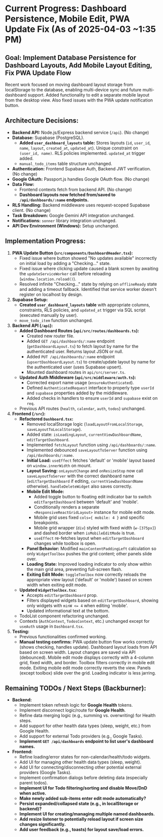 # Current Progress: Dashboard Persistence, Mobile Edit, PWA Update Fix (As of 2025-04-03 ~1:35 PM)

## Goal: Implement Database Persistence for Dashboard Layouts, Add Mobile Layout Editing, Fix PWA Update Flow

Recent work focused on moving dashboard layout storage from localStorage to the database, enabling multi-device sync and future multi-dashboard support. Added functionality to edit a separate mobile layout from the desktop view. Also fixed issues with the PWA update notification button.

## Architecture Decisions:

- **Backend API:** Node.js/Express backend service (`/api`). (No change)
- **Database:** Supabase (PostgreSQL).
  - **Added `user_dashboard_layouts` table:** Stores layouts (`id`, `user_id`, `name`, `layout`, `created_at`, `updated_at`). Unique constraint on `(user_id, name)`. RLS policies implemented. `updated_at` trigger added.
  - `manual_todo_items` table structure unchanged.
- **Authentication:** Frontend Supabase Auth, Backend JWT verification. (No change)
- **Google OAuth:** Passport.js handles Google OAuth flow. (No change)
- **Data Flow:**
  - Frontend contexts fetch from backend API. (No change)
  - **Dashboard layouts now fetched from/saved to `/api/dashboards/:name` endpoints.**
- **RLS Handling:** Backend middleware uses request-scoped Supabase client. (No change)
- **Task Breakdown:** Google Gemini API integration unchanged.
- **Notifications:** `sonner` library integration unchanged.
- **API Dev Environment (Windows):** Setup unchanged.

## Implementation Progress:

1.  **PWA Update Button (`src/components/DashboardHeader.tsx`):**
    - Fixed issue where button showed "No updates available" incorrectly on initial load by adding a "Checking..." state.
    - Fixed issue where clicking update caused a blank screen by awaiting the `updateServiceWorker` call before reloading (`window.location.reload()`).
    - Resolved infinite "Checking..." state by relying on `offlineReady` state and adding a timeout fallback. Identified that service worker doesn't register on localhost by design.
2.  **Supabase Setup:**
    - **Created `user_dashboard_layouts` table** with appropriate columns, constraints, RLS policies, and `updated_at` trigger via SQL script (executed manually by user).
    - `move_todo_item` function unchanged.
3.  **Backend API (`/api`):**
    - **Added Dashboard Routes (`api/src/routes/dashboards.ts`):**
      - Created new router file.
      - Added `GET /api/dashboards/:name` endpoint (`getDashboardLayout.ts`) to fetch layout by name for the authenticated user. Returns layout JSON or null.
      - Added `PUT /api/dashboards/:name` endpoint (`upsertDashboardLayout.ts`) to create/update layout by name for the authenticated user (uses Supabase upsert).
      - Mounted dashboard routes in `api/src/server.ts`.
    - **Updated Auth Middleware (`api/src/middleware/auth.ts`):**
      - Corrected export name usage (`ensureAuthenticated`).
      - Defined `AuthenticatedRequest` interface to properly type `userId` and `supabase` properties added by the middleware.
      - Added checks in handlers to ensure `userId` and `supabase` exist on `req`.
    - Previous API routes (`health`, `calendar`, `auth`, `todos`) unchanged.
4.  **Frontend (`/src`):**
    - **Refactored `Dashboard.tsx`:**
      - Removed localStorage logic (`loadLayoutFromLocalStorage`, `saveLayoutToLocalStorage`).
      - Added state: `isLoadingLayout`, `currentViewDashboardName`, `editTargetDashboard`.
      - Implemented `fetchLayout` function using `/api/dashboards/:name`.
      - Implemented debounced `saveLayoutToServer` function using `/api/dashboards/:name`.
      - **Initial Load:** `useEffect` fetches 'default' or 'mobile' layout based on `window.innerWidth` on mount.
      - **Layout Saving:** `onLayoutChange` and `onResizeStop` now call `saveLayoutToServer` with the correct dashboard name (`editTargetDashboard` if editing, `currentViewDashboardName` otherwise). `handleDeleteWidget` also saves correctly.
      - **Mobile Edit Mode:**
        - Added toggle button to floating edit indicator bar to switch `editTargetDashboard` between 'default' and 'mobile'.
        - Conditionally renders a separate `<ResponsiveReactGridLayout>` instance for mobile edit mode.
        - Mobile grid uses fixed `cols={ mobile: 4 }` and specific breakpoints.
        - Mobile grid wrapper (`div`) styled with fixed width (`w-[375px]`) and dashed border when `isMobileEditMode` is true.
        - `useEffect` re-fetches layout when `editTargetDashboard` changes while toolbox is open.
      - **Panel Behavior:** Modified `mainContentPaddingLeft` calculation so only `WidgetToolbox` pushes the grid content; other panels slide over.
      - **Loading State:** Improved loading indicator to only show within the main grid area, preventing full-screen flash.
      - **Exiting Edit Mode:** `toggleToolbox` now correctly reloads the appropriate view layout ('default' or 'mobile') based on screen width when exiting edit mode.
    - **Updated `WidgetToolbox.tsx`:**
      - Accepts `editTargetDashboard` prop.
      - Filters displayed widgets based on `editTargetDashboard`, showing only widgets with `minW <= 4` when editing 'mobile'.
      - Updated informational text at the bottom.
    - TodoList component refactoring unchanged.
    - Contexts (`AuthContext`, `TodosContext`, etc.) unchanged except for `useAuth` usage in `Dashboard.tsx`.
5.  **Testing:**
    - Previous functionalities confirmed working.
    - **Manual testing confirms:** PWA update button flow works correctly (shows checking, handles update). Dashboard layout loads from API based on screen width. Layout changes are saved via API (debounced). Mobile edit mode displays correctly with a 4-column grid, fixed width, and border. Toolbox filters correctly in mobile edit mode. Exiting mobile edit mode correctly reverts the view. Panels (except toolbox) slide over the grid. Loading indicator is less jarring.

## Remaining TODOs / Next Steps (Backburner):

- **Backend:**
  - Implement token refresh logic for **Google Health** tokens.
  - Implement disconnect logic/route for **Google Health**.
  - Refine data merging logic (e.g., summing vs. overwriting) for Health steps.
  - Add support for other health data types (sleep, weight, etc.) from Google Health.
  - Add support for external Todo providers (e.g., Google Tasks).
  - **Implement `GET /api/dashboards` endpoint to list user's dashboard names.**
- **Frontend:**
  - Refine loading/error states for non-calendar/health/todo widgets.
  - Add UI for managing other health data types (sleep, weight).
  - Add UI for connecting/disconnecting other potential external providers (Google Tasks).
  - Implement confirmation dialogs before deleting data (especially parent todos).
  - **Implement UI for Todo filtering/sorting and disable Move/DnD when active.**
  - **Make newly added sub-items enter edit mode automatically?**
  - **Persist expanded/collapsed state (e.g., in localStorage or backend)?**
  - **Implement UI for creating/managing multiple named dashboards.**
  - **Add resize listener to potentially reload layout if screen size changes significantly.**
  - **Add user feedback (e.g., toasts) for layout save/load errors.**
